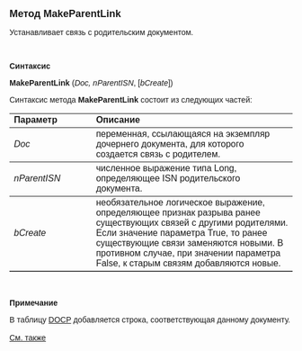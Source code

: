 <html>
<head>
<title>MakeParentLink</title>
</head>

<body>

<p><strong><font size="4" face="Arial">Метод MakeParentLink</font></strong></p>

<p class="label"><font face="Arial">Устанавливает связь с родительским 
документом. </font></p>

<p class="label"><font face="Arial">&nbsp;</font></p>

<p class="label"><font face="Arial"><b>Синтаксис</b></font></p>

<p><font face="Arial"><strong>MakeParentLink</strong> (<em>Doc, 
nParentISN</em>, [<em>bCreate</em>])</font></p>

<p><font face="Arial">Синтаксис метода <strong>MakeParentLink</strong>
состоит из следующих частей:</font></p>

<table border="1" cellPadding="5" cols="2" frame="below" rules="rows">
<TBODY>
  <tr vAlign="top">
    <td class="label" width="29%"><font face="Arial"><b>Параметр</b></font></td>
    <td class="label" width="71%"><font face="Arial"><strong>Описание</strong></font></td>
  </tr>
  <tr>
    <td width="29%"><em><font face="Arial">Doc</font></em></td>
    <td width="71%"><font face="Arial">переменная, ссылающаяся на 
	экземпляр дочернего документа, для которого создается связь с родителем.</font></td>
  </tr>
</TBODY>
  <tr>
    <td width="29%"><em><font face="Arial">nParentISN</font></em></td>
    <td width="71%"><font face="Arial">численное выражение типа Long, 
	определяющее ISN родительского документа.</font></td>
  </tr>
  <tr>
    <td width="29%"><em><font face="Arial">bCreate</font></em></td>
    <td width="71%"><font face="Arial">необязательное логическое 
	выражение, определяющее признак разрыва ранее существующих связей с другими 
	родителями. Если значение параметра True, то ранее существующие связи 
	заменяются новыми. В противном случае, при значении параметра False, к 
	старым связям добавляются новые.</font></td>
  </tr>
</table>

<p class="label">&nbsp;</p>

<p class="label"><b><font face="Arial">Примечание</font></b></p>

<p class="label"><font face="Arial">В таблицу <a href="../../../Database/DocP.html">
DOCP</a> добавляется строка, соответствующая данному документу.<br>
<b><br>
</b><a href="CutParentLink.html">См. также</a></font></p>

<p class="label">&nbsp;</p>
</body>
</html>
